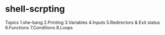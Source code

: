 # shell-scrpting

Topics
1.she-bang
2.Printing
3.Variables
4.Inputs
5.Redirectors & Exit status
6.Functions
7.Conditions
8.Loops

